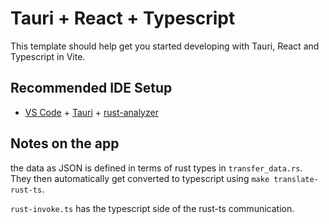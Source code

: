# Tauri + React + Typescript

This template should help get you started developing with Tauri, React and Typescript in Vite.

## Recommended IDE Setup

- [VS Code](https://code.visualstudio.com/) + [Tauri](https://marketplace.visualstudio.com/items?itemName=tauri-apps.tauri-vscode) + [rust-analyzer](https://marketplace.visualstudio.com/items?itemName=rust-lang.rust-analyzer)

## Notes on the app

the data as JSON is defined in terms of rust types in `transfer_data.rs`. They then automatically get converted to typescript using `make translate-rust-ts`.

`rust-invoke.ts` has the typescript side of the rust-ts communication.

